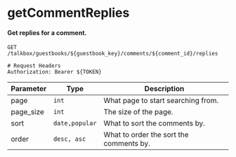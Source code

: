 getCommentReplies
===========

#### Get replies for a comment.

```http
GET /talkbox/guestbooks/${guestbook_key}/comments/${comment_id}/replies

# Request Headers
Authorization: Bearer ${TOKEN}
```

| Parameter | Type | Description |
| --- | --- | --- |
| page | `int` | What page to start searching from. |
| page_size | `int` | The size of the page. |
| sort | `date,popular` | What to sort the comments by. |
| order | `desc, asc` | What to order the sort the comments by. |

